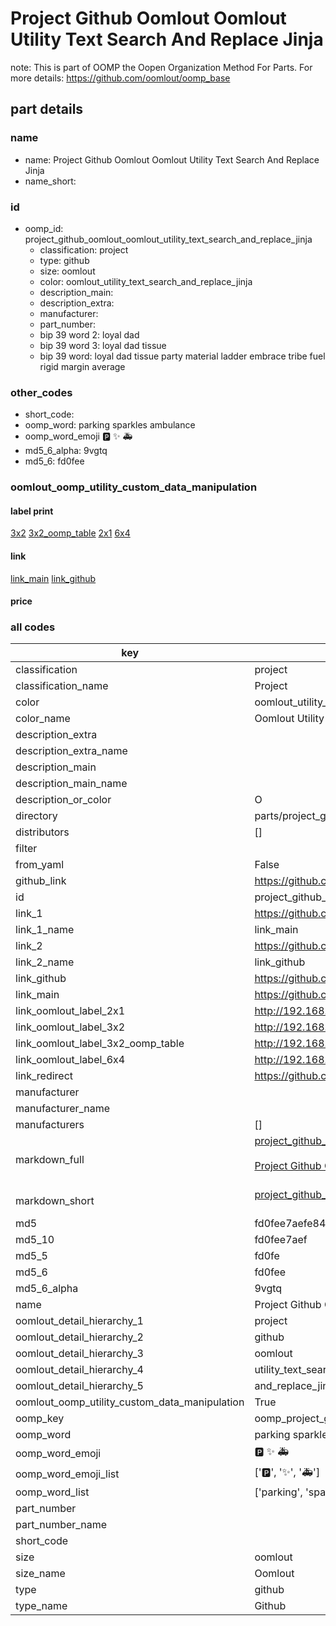 # Project Github Oomlout Oomlout Utility Text Search And Replace Jinja  

note: This is part of OOMP the Oopen Organization Method For Parts. For more details: https://github.com/oomlout/oomp_base

##  part details
  







### name
* name: Project Github Oomlout Oomlout Utility Text Search And Replace Jinja
* name_short: 
### id
* oomp_id: project_github_oomlout_oomlout_utility_text_search_and_replace_jinja
  * classification: project
  * type: github
  * size: oomlout
  * color: oomlout_utility_text_search_and_replace_jinja
  * description_main: 
  * description_extra: 
  * manufacturer: 
  * part_number: 
  * bip 39 word 2: loyal dad
  * bip 39 word 3: loyal dad tissue
  * bip 39 word: loyal dad tissue party material ladder embrace tribe fuel rigid margin average

### other_codes
* short_code: 
* oomp_word: parking sparkles ambulance
* oomp_word_emoji :parking: :sparkles: :ambulance:
* md5_6_alpha: 9vgtq
* md5_6: fd0fee






### oomlout_oomp_utility_custom_data_manipulation
#### label print
[3x2](http://192.168.1.245:1112/?label=oomp%209vgtq)
[3x2_oomp_table](http://192.168.1.108:1112/?label=oomp%209vgtq)
[2x1](http://192.168.1.242:1112/?label=oomp%209vgtq)
[6x4](http://192.168.1.55:1112/?label=oomp%209vgtq)    

#### link

[link_main](https://github.com/oomlout/oomlout_oomp_version_1_messy/tree/main/parts/project_github_oomlout_oomlout_utility_text_search_and_replace_jinja) [link_github](https://github.com/oomlout/oomlout_oomp_version_1_messy/tree/main/parts/project_github_oomlout_oomlout_utility_text_search_and_replace_jinja)                             

#### price







### all codes 
| key | value |  
| --- | --- |  
| classification | project |  
| classification_name | Project |  
| color | oomlout_utility_text_search_and_replace_jinja |  
| color_name | Oomlout Utility Text Search And Replace Jinja |  
| description_extra |  |  
| description_extra_name |  |  
| description_main |  |  
| description_main_name |  |  
| description_or_color | O  |  
| directory | parts/project_github_oomlout_oomlout_utility_text_search_and_replace_jinja |  
| distributors | [] |  
| filter |  |  
| from_yaml | False |  
| github_link | https://github.com/oomlout/oomlout_oomp_part_src/tree/main/parts/project_github_oomlout_oomlout_utility_text_search_and_replace_jinja |  
| id | project_github_oomlout_oomlout_utility_text_search_and_replace_jinja |  
| link_1 | https://github.com/oomlout/oomlout_oomp_version_1_messy/tree/main/parts/project_github_oomlout_oomlout_utility_text_search_and_replace_jinja |  
| link_1_name | link_main |  
| link_2 | https://github.com/oomlout/oomlout_oomp_version_1_messy/tree/main/parts/project_github_oomlout_oomlout_utility_text_search_and_replace_jinja |  
| link_2_name | link_github |  
| link_github | https://github.com/oomlout/oomlout_oomp_version_1_messy/tree/main/parts/project_github_oomlout_oomlout_utility_text_search_and_replace_jinja |  
| link_main | https://github.com/oomlout/oomlout_oomp_version_1_messy/tree/main/parts/project_github_oomlout_oomlout_utility_text_search_and_replace_jinja |  
| link_oomlout_label_2x1 | http://192.168.1.242:1112/?label=oomp%209vgtq |  
| link_oomlout_label_3x2 | http://192.168.1.245:1112/?label=oomp%209vgtq |  
| link_oomlout_label_3x2_oomp_table | http://192.168.1.108:1112/?label=oomp%209vgtq |  
| link_oomlout_label_6x4 | http://192.168.1.55:1112/?label=oomp%209vgtq |  
| link_redirect | https://github.com/oomlout/oomlout_oomp_version_1_messy/tree/main/parts/project_github_oomlout_oomlout_utility_text_search_and_replace_jinja |  
| manufacturer |  |  
| manufacturer_name |  |  
| manufacturers | [] |  
| markdown_full | [project_github_oomlout_oomlout_utility_text_search_and_replace_jinja](none)<br>[](none)<br>[Project Github Oomlout Oomlout Utility Text Search And Replace Jinja](none)<br><br> |  
| markdown_short | [project_github_oomlout_oomlout_utility_text_search_and_replace_jinja](none)<br><br> |  
| md5 | fd0fee7aefe84911f1c47a09c58dbc24 |  
| md5_10 | fd0fee7aef |  
| md5_5 | fd0fe |  
| md5_6 | fd0fee |  
| md5_6_alpha | 9vgtq |  
| name | Project Github Oomlout Oomlout Utility Text Search And Replace Jinja |  
| oomlout_detail_hierarchy_1 | project |  
| oomlout_detail_hierarchy_2 | github |  
| oomlout_detail_hierarchy_3 | oomlout |  
| oomlout_detail_hierarchy_4 | utility_text_search |  
| oomlout_detail_hierarchy_5 | and_replace_jinja |  
| oomlout_oomp_utility_custom_data_manipulation | True |  
| oomp_key | oomp_project_github_oomlout_oomlout_utility_text_search_and_replace_jinja |  
| oomp_word | parking sparkles ambulance |  
| oomp_word_emoji | :parking: :sparkles: :ambulance: |  
| oomp_word_emoji_list | [':parking:', ':sparkles:', ':ambulance:'] |  
| oomp_word_list | ['parking', 'sparkles', 'ambulance'] |  
| part_number |  |  
| part_number_name |  |  
| short_code |  |  
| size | oomlout |  
| size_name | Oomlout |  
| type | github |  
| type_name | Github |  
